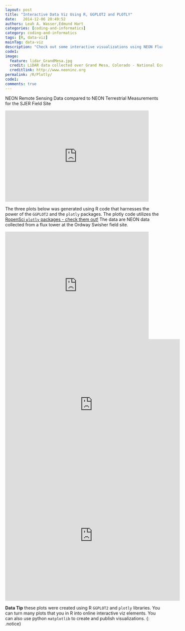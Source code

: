 ```yaml
---
layout: post
title: "Interactive Data Viz Using R, GGPLOT2 and PLOTLY"
date:   2014-12-06 20:49:52
authors: Leah A. Wasser,Edmund Hart
categories: [coding-and-informatics]
category: coding-and-informatics
tags: [R, data-viz]
mainTag: data-viz
description: "Check out some interactive visualizations using NEON Flux Tower Temperature data created using R and Plotly."
code1: 
image:
  feature: lidar_GrandMesa.jpg
  credit: LiDAR data collected over Grand Mesa, Colorado - National Ecological Observatory Network (NEON)
  creditlink: http://www.neoninc.org
permalink: /R/Plotly/
code1:
comments: true
---
```

NEON Remote Sensing Data compared to NEON Terrestrial Measurements for the SJER Field Site

<iframe width="460" height="293" frameborder="0" seamless="seamless" scrolling="no" src="https://plot.ly/~leahawasser/24.embed?width=460&height=293"></iframe>

The three plots below was generated using R code that harnesses the power of the `GGPLOT2` and the `plotly` packages. The plotly code utilizes the <a href="http://ropensci.org/packages/" target="_blank">RopenSci `plotly` packages - check them out!</a> The data are NEON data collected from a flux tower at the Ordway Swisher field site. 

<iframe width="460" height="345" frameborder="0" seamless="seamless" scrolling="no" src="https://plot.ly/~leahawasser/6.embed?width=460&height=345"></iframe>


<iframe width="560" height="420" frameborder="0" seamless="seamless" scrolling="no" src="https://plot.ly/~leahawasser/16.embed?width=800&height=600"></iframe>

<iframe width="560" height="420" frameborder="0" seamless="seamless" scrolling="no" src="https://plot.ly/~leahawasser/19.embed?width=800&height=600"></iframe>


<i class="fa fa-star"></i> **Data Tip** these plots were created using R `GGPLOT2` and `plotly` libraries. You can turn many plots that you in R into online interactive viz elements. You can also use python `matplotlib` to create and publish visualizations.
{: .notice}


